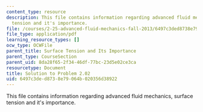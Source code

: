 ```yaml
---
content_type: resource
description: This file contains information regarding advanced fluid mechanics, surface
  tension and it's importance.
file: /courses/2-25-advanced-fluid-mechanics-fall-2013/6497c3ded8738e79064b020356d38922_MIT2_25F13_Solution2.02.pdf
file_type: application/pdf
learning_resource_types: []
ocw_type: OCWFile
parent_title: Surface Tension and Its Importance
parent_type: CourseSection
parent_uid: 8da28f65-2f34-46df-77bc-23d5e02ce3ca
resourcetype: Document
title: Solution to Problem 2.02
uid: 6497c3de-d873-8e79-064b-020356d38922
---
```

This file contains information regarding advanced fluid mechanics, surface tension and it's importance.